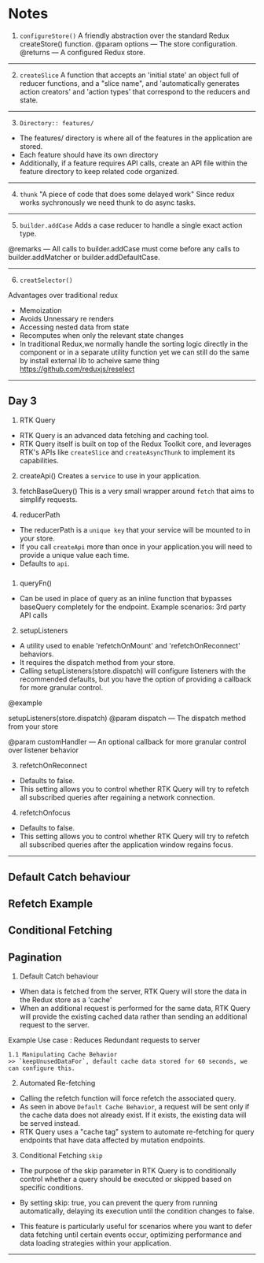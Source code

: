 
# Notes

1. `configureStore()` 
    A friendly abstraction over the standard Redux createStore() function.
      @param options — The store configuration.
      @returns — A configured Redux store.
------------------------------------------------------------------------------------
2. `createSlice` 
A function that accepts an 'initial state' an object full of reducer functions, and a "slice name", and 'automatically generates action creators' and 'action types' that correspond to the reducers and state.
------------------------------------------------------------------------------------

3. `Directory:: features/`
- The features/ directory is where all of the features in the application are stored. 
- Each feature should have its own directory
- Additionally, if a feature requires API calls, create an API file within the feature directory to keep related code organized.

------------------------------------------------------------------------------------

4. `thunk`
 "A piece of code that does some delayed work"
 Since redux works sychronously we need thunk to do async tasks.

------------------------------------------------------------------------------------

5. `builder.addCase`
Adds a case reducer to handle a single exact action type.

@remarks — All calls to builder.addCase must come before any calls to builder.addMatcher or builder.addDefaultCase.

------------------------------------------------------------------------------------

6. `creatSelector()`

Advantages over traditional redux
 - Memoization 
 - Avoids Unnessary re renders 
 - Accessing nested data from state
 - Recomputes when only the relevant state changes
 - In traditional Redux,we normally handle the sorting logic directly in the component or in a separate utility function yet we can still  do the same by install external lib to acheive same thing https://github.com/reduxjs/reselect

 ------------------------------------------------------------------------------------
## Day 3

1. RTK Query

- RTK Query is an advanced data fetching and caching tool.
- RTK Query itself is built on top of the Redux Toolkit core, and leverages RTK's APIs like `createSlice` and `createAsyncThunk` to implement its capabilities.

2. createApi()
   Creates a `service` to use in your application.

3. fetchBaseQuery()
  This is a very small wrapper around `fetch` that aims to simplify requests.

4. reducerPath
- The reducerPath is a `unique key` that your service will be mounted to in your store.
- If you call `createApi` more than once in your application.you will need to provide a unique value each time. 
- Defaults to `api`.

#####

1. queryFn()
- Can be used in place of query as an inline function that bypasses baseQuery completely for the endpoint.
 Example scenarios: 3rd party API calls

2. setupListeners
- A utility used to enable 'refetchOnMount' and 'refetchOnReconnect' behaviors. 
- It requires the dispatch method from your store. 
- Calling setupListeners(store.dispatch) will configure listeners with the recommended defaults, but you have the option of providing a callback for more granular control.

@example

setupListeners(store.dispatch)
@param dispatch — The dispatch method from your store

@param customHandler — An optional callback for more granular control over listener behavior

3. refetchOnReconnect
- Defaults to false.
- This setting allows you to control whether RTK Query will try to refetch all subscribed queries after regaining a network connection.

4. refetchOnfocus
- Defaults to false.
- This setting allows you to control whether RTK Query will try to refetch all subscribed queries after the application window regains focus.


----

## Default Catch behaviour
## Refetch Example
## Conditional Fetching
## Pagination

1. Default Catch behaviour
- When data is fetched from the server, RTK Query will store the data in the Redux store as a 'cache'
- When an additional request is performed for the same data, RTK Query will provide the existing cached data rather than sending an additional request to the server.

Example Use case : Reduces Redundant requests to server

    1.1 Manipulating Cache Behavior
    >> `keepUnusedDataFor`, default cache data stored for 60 seconds, we can configure this.

2. Automated Re-fetching
- Calling the refetch function will force refetch the associated query.
- As seen in above `Default Cache Behavior`, a request will be sent only if the cache data does not already exist. If it exists, the existing data will be served instead.
- RTK Query uses a "cache tag" system to automate re-fetching for query endpoints that have data affected by mutation endpoints.

3. Conditional Fetching
`skip`

- The purpose of the skip parameter in RTK Query is to conditionally control whether a query should be executed or skipped based on specific conditions. 

- By setting skip: true, you can prevent the query from running automatically, delaying its execution until the condition changes to false. 

- This feature is particularly useful for scenarios where you want to defer data fetching until certain events occur, optimizing performance and data loading strategies within your application.









-----

